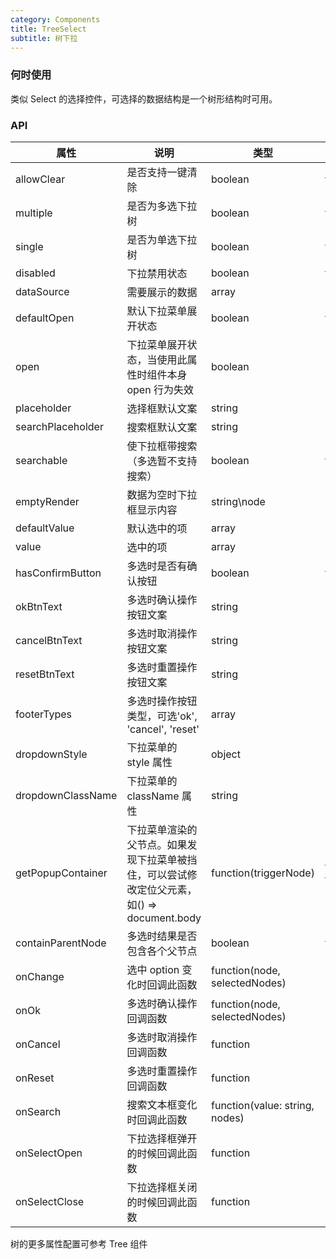 ```yaml
---
category: Components
title: TreeSelect
subtitle: 树下拉
---
```


### 何时使用

类似 Select 的选择控件，可选择的数据结构是一个树形结构时可用。

### API

| 属性              | 说明                                                                                        | 类型                           | 默认值                                   |
| ----------------- | ------------------------------------------------------------------------------------------- | ------------------------------ | ---------------------------------------- |
| allowClear        | 是否支持一键清除                                                                            | boolean                        | false                                    |
| multiple          | 是否为多选下拉树                                                                            | boolean                        | false                                    |
| single            | 是否为单选下拉树                                                                            | boolean                        | false                                    |
| disabled          | 下拉禁用状态                                                                                | boolean                        | false                                    |
| dataSource        | 需要展示的数据                                                                              | array                          | []                                       |
| defaultOpen       | 默认下拉菜单展开状态                                                                        | boolean                        | false                                    |
| open              | 下拉菜单展开状态，当使用此属性时组件本身 open 行为失效                                      | boolean                        | -                                        |
| placeholder       | 选择框默认文案                                                                              | string                         | -                                        |
| searchPlaceholder | 搜索框默认文案                                                                              | string                         | -                                        |
| searchable        | 使下拉框带搜索（多选暂不支持搜索）                                                          | boolean                        | false                                    |
| emptyRender       | 数据为空时下拉框显示内容                                                                    | string\node                    | '暂时没有数据'                           |
| defaultValue      | 默认选中的项                                                                                | array                          | -                                        |
| value             | 选中的项                                                                                    | array                          | -                                        |
| hasConfirmButton  | 多选时是否有确认按钮                                                                        | boolean                        | false                                    |
| okBtnText         | 多选时确认操作按钮文案                                                                      | string                         | '确认'                                   |
| cancelBtnText     | 多选时取消操作按钮文案                                                                      | string                         | '取消'                                   |
| resetBtnText      | 多选时重置操作按钮文案                                                                      | string                         | '重置'                                   |
| footerTypes       | 多选时操作按钮类型，可选'ok', 'cancel', 'reset'                                             | array                          | ['ok', 'cancel']                         |
| dropdownStyle     | 下拉菜单的 style 属性                                                                       | object                         | -                                        |
| dropdownClassName | 下拉菜单的 className 属性                                                                   | string                         | -                                        |
| getPopupContainer | 下拉菜单渲染的父节点。如果发现下拉菜单被挡住，可以尝试修改定位父元素，如() => document.body | function(triggerNode)          | triggerNode => triggerNode.parentElement |
| containParentNode | 多选时结果是否包含各个父节点                                                                | boolean                        | false                                    |
| onChange          | 选中 option 变化时回调此函数                                                                | function(node, selectedNodes)  | -                                        |
| onOk              | 多选时确认操作回调函数                                                                      | function(node, selectedNodes)  | -                                        |
| onCancel          | 多选时取消操作回调函数                                                                      | function                       | -                                        |
| onReset           | 多选时重置操作回调函数                                                                      | function                       | -                                        |
| onSearch          | 搜索文本框变化时回调此函数                                                                  | function(value: string, nodes) | -                                        |
| onSelectOpen      | 下拉选择框弹开的时候回调此函数                                                              | function                       | -                                        |
| onSelectClose     | 下拉选择框关闭的时候回调此函数                                                              | function                       | -                                        |

树的更多属性配置可参考 Tree 组件
